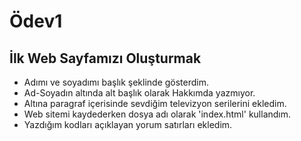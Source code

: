 # Ödev1
## İlk Web Sayfamızı Oluşturmak
-  Adımı ve soyadımı başlık şeklinde gösterdim.
- Ad-Soyadın altında alt başlık olarak Hakkımda yazmıyor.
- Altına paragraf içerisinde sevdiğim televizyon serilerini ekledim.
- Web sitemi kaydederken dosya adı olarak 'index.html' kullandım.
- Yazdığım kodları açıklayan yorum satırları ekledim.
